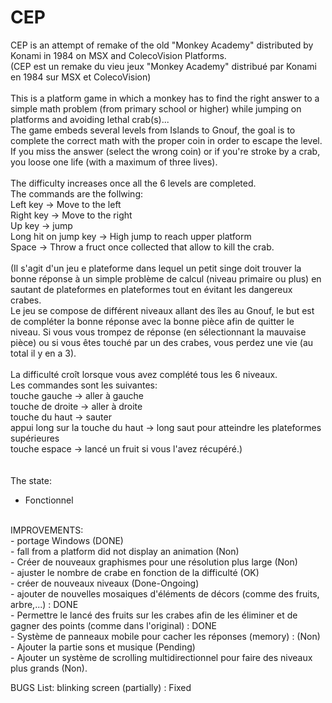 # CEP
CEP is an attempt of remake of the old "Monkey Academy" distributed by Konami in 1984 on MSX and ColecoVision Platforms.<br>
(CEP est un remake du vieu jeux "Monkey Academy" distribué par Konami en 1984 sur MSX et ColecoVision)<br>
<br>
This is a platform game in which a monkey has to find the right answer to a simple math problem (from primary school or higher)  while jumping on platforms and avoiding lethal crab(s)...<br>
The game embeds several levels from Islands to Gnouf, the goal is to complete the correct math with the proper coin in order to escape the level. If you miss the answer (select the wrong coin) or if you're stroke by a crab, you loose one life (with a maximum of three lives).<br>
<br>
The difficulty increases once all the 6 levels are completed.<br>
The commands are the follwing:<br>
Left key -> Move to the left<br>
Right key -> Move to the right<br>
Up key -> jump<br>
Long hit on jump key -> High jump to reach upper platform<br>
Space -> Throw a fruct once collected that allow to kill the crab.<br>
<br>
(Il s'agit d'un jeu e plateforme dans lequel un petit singe doit trouver la bonne réponse à un simple problème de calcul (niveau primaire ou plus) en sautant de plateformes en plateformes tout en évitant les dangereux crabes.<br>
Le jeu se compose de différent niveaux allant des îles au Gnouf, le but est de compléter la bonne réponse avec la bonne pièce afin de quitter le niveau. Si vous vous trompez de réponse (en sélectionnant la mauvaise pièce) ou si vous êtes touché par un des crabes, vous perdez une vie (au total il y en a 3).<br>
<br>
La difficulté croît lorsque vous avez complété tous les 6 niveaux.<br>
Les commandes sont les suivantes:<br>
touche gauche -> aller à gauche<br>
touche de droite -> aller à droite<br>
touche du haut -> sauter<br>
appui long sur la touche du haut -> long saut pour atteindre les plateformes supérieures<br>
touche espace -> lancé un fruit si vous l'avez récupéré.)<br>
<br>
<br>
The state:<br>
- Fonctionnel<br>
<br>
IMPROVEMENTS:<br>
- portage Windows (DONE)<br>
- fall from a platform did not display an animation (Non)<br>
- Créer de nouveaux graphismes pour une résolution plus large (Non)<br>
- ajuster le nombre de crabe en fonction de la difficulté (OK)<br>
- créer de nouveaux niveaux (Done-Ongoing)<br>
- ajouter de nouvelles mosaiques d'éléments de décors (comme des fruits, arbre,...) : DONE<br> 
- Permettre le lancé des fruits sur les crabes afin de les éliminer et de gagner des points (comme dans l'original) : DONE<br>
- Système de panneaux mobile pour cacher les réponses (memory) : (Non)<br>
- Ajouter la partie sons et musique (Pending)<br>
- Ajouter un système de scrolling multidirectionnel pour faire des niveaux plus grands (Non).<br>


BUGS List:
blinking screen (partially) : Fixed


